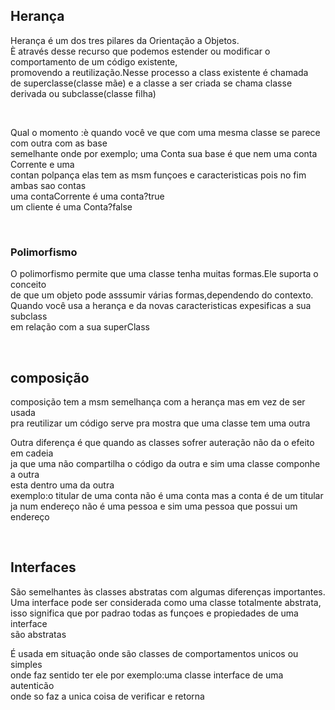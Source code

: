 <h2>Herança</h2>
<p>
    Herança é um dos tres pilares da Orientação a Objetos.<br>
    È através desse recurso que podemos estender ou modificar o comportamento de um código existente,<br>
    promovendo a reutilização.Nesse processo a class existente é chamada<br>
    de superclasse(classe mãe) e a classe a ser criada se chama classe derivada ou subclasse(classe filha)
</p>
<br>
<p>
    Qual o momento :è quando você ve que com uma mesma classe se parece com outra com as base <br>
    semelhante onde por exemplo; uma Conta sua base é que nem uma conta Corrente e uma <br>
    contan polpança elas tem as msm funçoes e caracteristicas pois no fim ambas sao contas 
    <br>
    uma contaCorrente é uma conta?true<br>
    um cliente é uma Conta?false<br>

</p>
<br>
<h3>Polimorfismo</h3>
<p>
    O polimorfismo permite que uma classe tenha muitas formas.Ele suporta o conceito<br>
    de que um objeto pode asssumir várias formas,dependendo do contexto.<br>
    Quando você usa a herança e da novas caracteristicas expesificas a sua subclass<br>
    em relação com a sua superClass
</p>
<br>
<H2> composição</H2>
<p>
    composição tem a msm semelhança com a herança mas em vez de ser usada<br>
    pra reutilizar um código serve pra mostra que uma classe tem uma outra <br>

</p>
<p>
    Outra diferença é que quando as classes sofrer auteração não da o efeito em cadeia <br>
    ja que uma não compartilha o código da outra e sim uma classe componhe a outra<br>
    esta dentro uma da outra<br>
    exemplo:o titular de uma conta não é uma conta mas a conta é de um titular<br>
    ja num endereço não é uma pessoa e sim uma pessoa que possui um endereço
</p>
<br>
<h2>Interfaces</h2>
<p>
    São semelhantes às classes abstratas com algumas diferenças importantes.<br>
    Uma interface pode ser considerada como uma classe totalmente abstrata,<br>
    isso significa que por padrao todas as funçoes e propiedades de uma interface<br>
    são abstratas
</p>
<p>
    É usada em situação onde são classes de comportamentos unicos ou simples<br>
    onde faz sentido ter ele por exemplo:uma classe interface de uma autenticão<br>
    onde so faz a unica coisa de verificar e retorna  
</p>